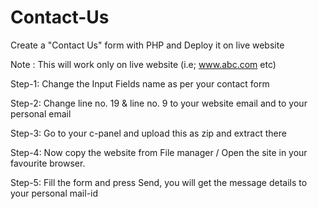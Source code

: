 # Contact-Us
Create a "Contact Us" form with PHP and Deploy it on live website

Note : This will work only on live website (i.e; www.abc.com etc)

Step-1: Change the Input Fields name as per your contact form

Step-2: Change line no. 19 & line no. 9 to your website email and to your personal email

Step-3: Go to your c-panel and upload this as zip and extract there

Step-4: Now copy the website from File manager / Open the site in your favourite browser.

Step-5: Fill the form and press Send, you will get the message details to your personal mail-id

